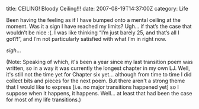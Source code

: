 title: CEILING! Bloody Ceiling!!!
date: 2007-08-19T14:37:00Z
category: Life

Been having the feeling as if I have bumped onto a mental ceiling at the moment. Was it a sign I have reached my limits? Ugh… if that’s the case that wouldn’t be nice :(. I was like thinking “I’m just barely 25, and that’s all I got?!”, and I’m not particularly satisfied with what I’m in right now.

*sigh*…

(Note: Speaking of which, it's been a year since my last transition poem was written, so in a way it was currently the longest chapter in my own LJ. Well, it's still not the time yet for Chapter six yet… although from time to time I did collect bits and pieces for the next poem. But there aren't a strong theme that I would like to express [i.e. no major transitions happened yet] so I suppose when it happens, it happens. Well… at least that had been the case for most of my life transitions.)
